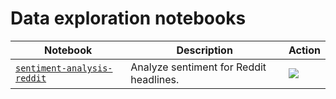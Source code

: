 # Data exploration notebooks

| Notebook | Description | Action |
|----------|-------------|--------|
| [`sentiment-analysis-reddit`](sentiment-analysis-reddit.ipynb) | Analyze sentiment for Reddit headlines. | <a href="https://notebooks.azure.com/dend/projects/reddit-sentiment-analysis">    <img src="https://notebooks.azure.com/launch.svg" /></a> |
